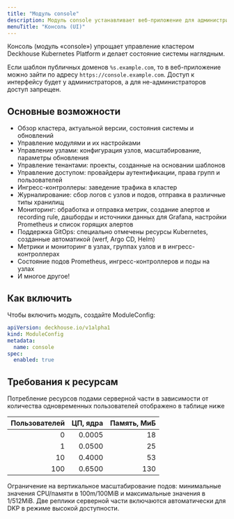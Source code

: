 ```yaml
---
title: "Модуль console"
description: Модуль console устанавливает веб-приложение для администрирования Deckhouse
menuTitle: "Консоль (UI)"
---
```


Консоль (модуль «console») упрощает управление кластером Deckhouse Kubernetes Platform и делает
состояние системы наглядным.

Если шаблон публичных доменов `%s.example.com`, то в веб-приложение можно зайти по адресу
`https://console.example.com`. Доступ к интерфейсу будет у администраторов, а для не-администраторов
доступ запрещен.

## Основные возможности

- Обзор кластера, актуальной версии, состояния системы и обновлений
- Управление модулями и их настройками
- Управление узлами: конфигурация узлов, масштабирование, параметры обновления
- Управление тенантами: проекты, созданные на основании шаблонов
- Управление доступом: провайдеры аутентификации, права групп и пользователей
- Ингресс-контроллеры: заведение трафика в кластер
- Журналирование: сбор логов с узлов и подов, отправка в различные типы хранилищ
- Мониторинг: обработка и отправка метрик, создание алертов и recording rule, дашборды и источники данных для Grafana, настройки Prometheus и список горящих алертов
- Поддержка GitOps: специально отмечены ресурсы Kubernetes, созданные автоматикой (werf, Argo CD, Helm)
- Метрики и мониторинг в узлах, группах узлов и в ингресс-контроллерах
- Состояние подов Prometheus, ингресс-контроллеров и поды на узлах
- И многое другое!

## Как включить

Чтобы включить модуль, создайте ModuleConfig:

```yaml
apiVersion: deckhouse.io/v1alpha1
kind: ModuleConfig
metadata:
  name: console
spec:
  enabled: true
```

## Требования к ресурсам

Потребление ресурсов подами серверной части в зависимости от количества одновременных пользователей
отображено в таблице ниже

| Пользователей | ЦП, ядра | Память, МиБ |
| ------------: | -------: | ----------: |
|             0 |   0.0005 |          18 |
|             1 |   0.0500 |          25 |
|            10 |   0.4000 |          53 |
|           100 |   0.6500 |         130 |

Ограничение на вертикальное масштабирование подов: минимальные значения CPU/памяти в 100m/100MiB и максимальные значения в 1/512MiB. 
Две реплики серверной части включаются автоматически для DKP в режиме высокой доступности.
